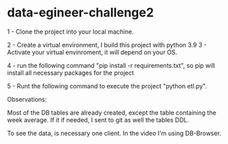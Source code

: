 # data-egineer-challenge2


1 - Clone the project into your local machine. 

2 - Create a virtual environment, I build this project with python 3.9 3 - Activate your virtual envinroment, it will depend on your OS. 

4 - run the following command "pip install -r requirements.txt", so pip will install all necessary packages for the project 

5 - Runt the following command to execute the project "python etl.py".

Observations:

Most of the DB tables are already created, except the table containing the week average.
If it if needed, I sent to git as well the tables DDL.

To see the data, is necessary one client. In the video I'm using DB-Browser.
